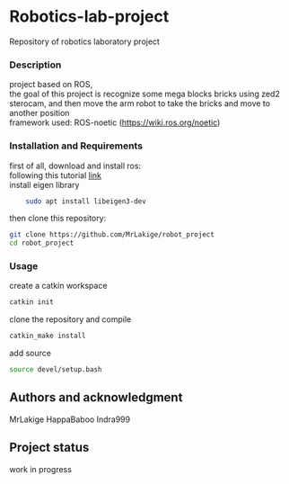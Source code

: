 # Robotics-lab-project

Repository of robotics laboratory project 

### Description
project based on ROS, <br>
the goal of this project is recognize some mega blocks bricks using zed2 sterocam, and then move the arm robot to take the bricks and move to another position<br>
framework used: ROS-noetic (https://wiki.ros.org/noetic)

### Installation and Requirements <br>
first of all, download and install ros: <br>
following this tutorial [link](https://github.com/mfocchi/locosim) <br>
install eigen library
```bash
    sudo apt install libeigen3-dev
```
then clone this repository:
```bash
git clone https://github.com/MrLakige/robot_project
cd robot_project
```

### Usage
create a catkin workspace 
```bash
catkin init
```
clone the repository and compile
```bash
catkin_make install
```
add source 
```bash
source devel/setup.bash
```


## Authors and acknowledgment
MrLakige HappaBaboo Indra999

## Project status
work in progress
